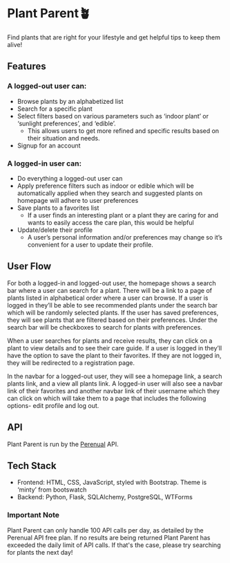 # Plant Parent🪴

Find plants that are right for your lifestyle and get helpful tips to keep them alive!

## Features

### A logged-out user can:

- Browse plants by an alphabetized list
- Search for a specific plant
- Select filters based on various parameters such as ‘indoor plant’ or ‘sunlight preferences’, and ‘edible’.
  - This allows users to get more refined and specific results based on their situation and needs.
- Signup for an account

### A logged-in user can:

- Do everything a logged-out user can
- Apply preference filters such as indoor or edible which will be automatically applied when they search and suggested plants on homepage will adhere to user preferences
- Save plants to a favorites list
  - If a user finds an interesting plant or a plant they are caring for and wants to easily access the care plan, this would be helpful
- Update/delete their profile
  - A user’s personal information and/or preferences may change so it’s convenient for a user to update their profile.

## User Flow

For both a logged-in and logged-out user, the homepage shows a search bar where a user can search for a plant. There will be a link to a page of plants listed in alphabetical order where a user can browse. If a user is logged in they’ll be able to see recommended plants under the search bar which will be randomly selected plants. If the user has saved preferences, they will see plants that are filtered based on their preferences. Under the search bar will be checkboxes to search for plants with preferences.

When a user searches for plants and receive results, they can click on a plant to view details and to see their care guide. If a user is logged in they’ll have the option to save the plant to their favorites. If they are not logged in, they will be redirected to a registration page.

In the navbar for a logged-out user, they will see a homepage link, a search plants link, and a view all plants link. A logged-in user will also see a navbar link of their favorites and another navbar link of their username which they can click on which will take them to a page that includes the following options- edit profile and log out.

## API

Plant Parent is run by the [Perenual](https://perenual.com/docs/api) API.

## Tech Stack

- Frontend: HTML, CSS, JavaScript, styled with Bootstrap. Theme is ‘minty’ from bootswatch
- Backend: Python, Flask, SQLAlchemy, PostgreSQL, WTForms

### Important Note

Plant Parent can only handle 100 API calls per day, as detailed by the Perenual API free plan. If no results are being returned Plant Parent has exceeded the daily limit of API calls. If that's the case, please try searching for plants the next day!
